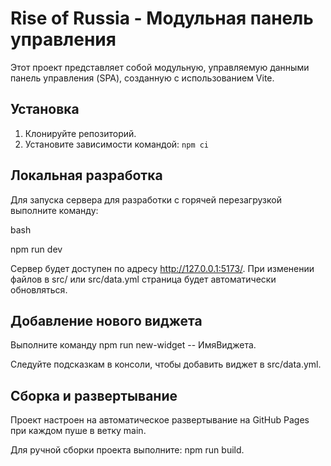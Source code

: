 # Rise of Russia - Модульная панель управления

Этот проект представляет собой модульную, управляемую данными панель управления (SPA), созданную с использованием Vite.

## Установка

1.  Клонируйте репозиторий.
2.  Установите зависимости командой: `npm ci`

## Локальная разработка

Для запуска сервера для разработки с горячей перезагрузкой выполните команду:

bash

npm run dev

Сервер будет доступен по адресу http://127.0.0.1:5173/. При изменении файлов в src/ или src/data.yml страница будет автоматически обновляться.

## Добавление нового виджета
Выполните команду npm run new-widget -- ИмяВиджета.

Следуйте подсказкам в консоли, чтобы добавить виджет в src/data.yml.

## Сборка и развертывание
Проект настроен на автоматическое развертывание на GitHub Pages при каждом пуше в ветку main.

Для ручной сборки проекта выполните: npm run build.